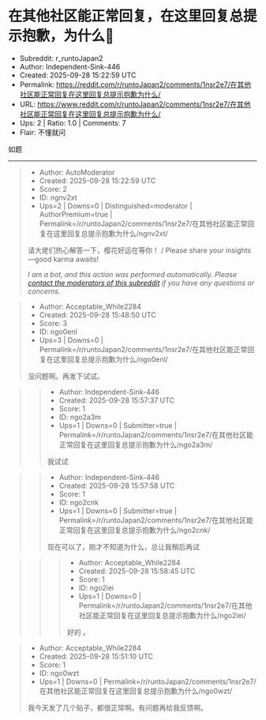 # 在其他社区能正常回复，在这里回复总提示抱歉，为什么🧐

- Subreddit: r_runtoJapan2
- Author: Independent-Sink-446
- Created: 2025-09-28 15:22:59 UTC
- Permalink: https://reddit.com/r/runtoJapan2/comments/1nsr2e7/在其他社区能正常回复在这里回复总提示抱歉为什么/
- URL: https://www.reddit.com/r/runtoJapan2/comments/1nsr2e7/在其他社区能正常回复在这里回复总提示抱歉为什么/
- Ups: 2 | Ratio: 1.0 | Comments: 7
- Flair: 不懂就问


如题


---

> - Author: AutoModerator
> - Created: 2025-09-28 15:22:59 UTC
> - Score: 2
> - ID: ngnv2xt
> - Ups=2 | Downs=0 | Distinguished=moderator | AuthorPremium=true | Permalink=/r/runtoJapan2/comments/1nsr2e7/在其他社区能正常回复在这里回复总提示抱歉为什么/ngnv2xt/
>
> 请大佬们热心解答一下，樱花好运在等你！ / Please share your insights—good karma awaits!
> 
> 
> *I am a bot, and this action was performed automatically. Please [contact the moderators of this subreddit](/message/compose/?to=/r/runtoJapan2) if you have any questions or concerns.*

> - Author: Acceptable_While2284
> - Created: 2025-09-28 15:48:50 UTC
> - Score: 3
> - ID: ngo0enl
> - Ups=3 | Downs=0 | Permalink=/r/runtoJapan2/comments/1nsr2e7/在其他社区能正常回复在这里回复总提示抱歉为什么/ngo0enl/
>
> 没问题啊。再发下试试。

>> - Author: Independent-Sink-446
>> - Created: 2025-09-28 15:57:37 UTC
>> - Score: 1
>> - ID: ngo2a3m
>> - Ups=1 | Downs=0 | Submitter=true | Permalink=/r/runtoJapan2/comments/1nsr2e7/在其他社区能正常回复在这里回复总提示抱歉为什么/ngo2a3m/
>>
>> 我试试

>> - Author: Independent-Sink-446
>> - Created: 2025-09-28 15:57:58 UTC
>> - Score: 1
>> - ID: ngo2cnk
>> - Ups=1 | Downs=0 | Submitter=true | Permalink=/r/runtoJapan2/comments/1nsr2e7/在其他社区能正常回复在这里回复总提示抱歉为什么/ngo2cnk/
>>
>> 现在可以了，刚才不知道为什么，总让我稍后再试

>>> - Author: Acceptable_While2284
>>> - Created: 2025-09-28 15:58:45 UTC
>>> - Score: 1
>>> - ID: ngo2iei
>>> - Ups=1 | Downs=0 | Permalink=/r/runtoJapan2/comments/1nsr2e7/在其他社区能正常回复在这里回复总提示抱歉为什么/ngo2iei/
>>>
>>> 好的 。

> - Author: Acceptable_While2284
> - Created: 2025-09-28 15:51:10 UTC
> - Score: 1
> - ID: ngo0wzt
> - Ups=1 | Downs=0 | Permalink=/r/runtoJapan2/comments/1nsr2e7/在其他社区能正常回复在这里回复总提示抱歉为什么/ngo0wzt/
>
> 我今天发了几个贴子，都很正常啊。有问题再给我反馈啊。
